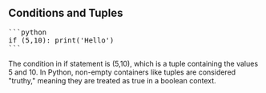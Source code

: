 ## Conditions and Tuples
<pre>
```python
if (5,10): print('Hello')
```
</pre>

The condition in if statement is (5,10), which is a tuple containing the values 5 and 10. In Python, non-empty containers like tuples are considered "truthy," meaning they are treated as true in a boolean context.